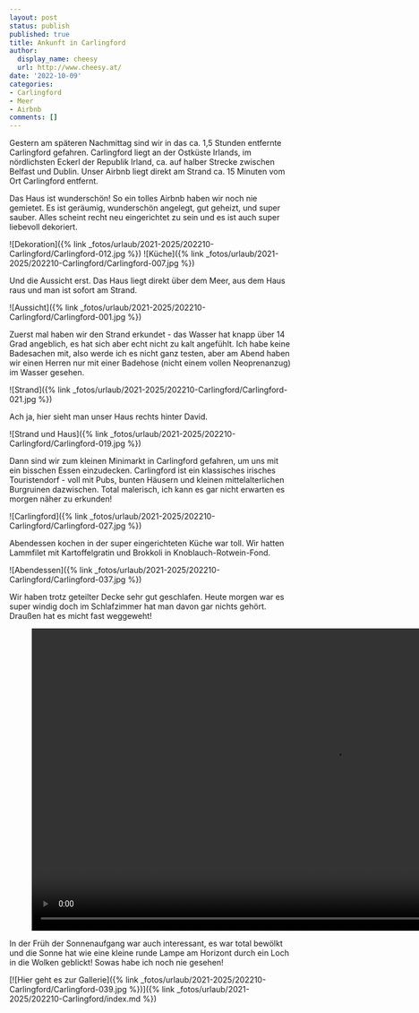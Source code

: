 ```yaml
---
layout: post
status: publish
published: true
title: Ankunft in Carlingford
author:
  display_name: cheesy
  url: http://www.cheesy.at/
date: '2022-10-09'
categories:
- Carlingford
- Meer
- Airbnb
comments: []
---
```


Gestern am späteren Nachmittag sind wir in das ca. 1,5 Stunden entfernte Carlingford gefahren. Carlingford liegt an der Ostküste Irlands, im nördlichsten Eckerl der Republik Irland, ca. auf halber Strecke zwischen Belfast und Dublin. Unser Airbnb liegt direkt am Strand ca. 15 Minuten vom Ort Carlingford entfernt.

Das Haus ist wunderschön! So ein tolles Airbnb haben wir noch nie gemietet. Es ist geräumig, wunderschön angelegt, gut geheizt, und super sauber. Alles scheint recht neu eingerichtet zu sein und es ist auch super liebevoll dekoriert.

![Dekoration]({% link _fotos/urlaub/2021-2025/202210-Carlingford/Carlingford-012.jpg %})
![Küche]({% link _fotos/urlaub/2021-2025/202210-Carlingford/Carlingford-007.jpg %})

Und die Aussicht erst. Das Haus liegt direkt über dem Meer, aus dem Haus raus und man ist sofort am Strand.

![Aussicht]({% link _fotos/urlaub/2021-2025/202210-Carlingford/Carlingford-001.jpg %})

Zuerst mal haben wir den Strand erkundet - das Wasser hat knapp über 14 Grad angeblich, es hat sich aber echt nicht zu kalt angefühlt. Ich habe keine Badesachen mit, also werde ich es nicht ganz testen, aber am Abend haben wir einen Herren nur mit einer Badehose (nicht einem vollen Neoprenanzug) im Wasser gesehen.

![Strand]({% link _fotos/urlaub/2021-2025/202210-Carlingford/Carlingford-021.jpg %})

Ach ja, hier sieht man unser Haus rechts hinter David.

![Strand und Haus]({% link _fotos/urlaub/2021-2025/202210-Carlingford/Carlingford-019.jpg %})

Dann sind wir zum kleinen Minimarkt in Carlingford gefahren, um uns mit ein bisschen Essen einzudecken. Carlingford ist ein klassisches irisches Touristendorf - voll mit Pubs, bunten Häusern und kleinen mittelalterlichen Burgruinen dazwischen. Total malerisch, ich kann es gar nicht erwarten es morgen näher zu erkunden!

![Carlingford]({% link _fotos/urlaub/2021-2025/202210-Carlingford/Carlingford-027.jpg %})

Abendessen kochen in der super eingerichteten Küche war toll. Wir hatten Lammfilet mit Kartoffelgratin und Brokkoli in Knoblauch-Rotwein-Fond.

![Abendessen]({% link _fotos/urlaub/2021-2025/202210-Carlingford/Carlingford-037.jpg %})

Wir haben trotz geteilter Decke sehr gut geschlafen. Heute morgen war es super windig doch im Schlafzimmer hat man davon gar nichts gehört. Draußen hat es micht fast weggeweht!

<figure><video controls height="540" idth="800" src="{% link /download/Videos/Carlingford-windig.mp4 %}"></video></figure>

In der Früh der Sonnenaufgang war auch interessant, es war total bewölkt und die Sonne hat wie eine kleine runde Lampe am Horizont durch ein Loch in die Wolken geblickt! Sowas habe ich noch nie gesehen!

[![Hier geht es zur Gallerie]({% link _fotos/urlaub/2021-2025/202210-Carlingford/Carlingford-039.jpg %})]({% link _fotos/urlaub/2021-2025/202210-Carlingford/index.md %})

